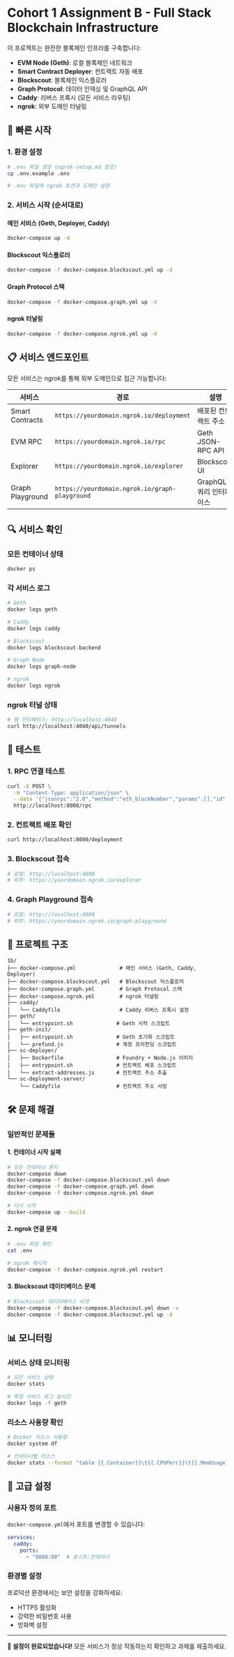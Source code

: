 # Cohort 1 Assignment B - Full Stack Blockchain Infrastructure

이 프로젝트는 완전한 블록체인 인프라를 구축합니다:
- **EVM Node (Geth)**: 로컬 블록체인 네트워크
- **Smart Contract Deployer**: 컨트랙트 자동 배포
- **Blockscout**: 블록체인 익스플로러
- **Graph Protocol**: 데이터 인덱싱 및 GraphQL API
- **Caddy**: 리버스 프록시 (모든 서비스 라우팅)
- **ngrok**: 외부 도메인 터널링

## 🚀 빠른 시작

### 1. 환경 설정
```bash
# .env 파일 생성 (ngrok-setup.md 참조)
cp .env.example .env

# .env 파일에 ngrok 토큰과 도메인 설정
```

### 2. 서비스 시작 (순서대로)

#### 메인 서비스 (Geth, Deployer, Caddy)
```bash
docker-compose up -d
```

#### Blockscout 익스플로러
```bash
docker-compose -f docker-compose.blockscout.yml up -d
```

#### Graph Protocol 스택
```bash
docker-compose -f docker-compose.graph.yml up -d
```

#### ngrok 터널링
```bash
docker-compose -f docker-compose.ngrok.yml up -d
```

## 📋 서비스 엔드포인트

모든 서비스는 ngrok를 통해 외부 도메인으로 접근 가능합니다:

| 서비스 | 경로 | 설명 |
|--------|------|------|
| Smart Contracts | `https://yourdomain.ngrok.io/deployment` | 배포된 컨트랙트 주소 |
| EVM RPC | `https://yourdomain.ngrok.io/rpc` | Geth JSON-RPC API |
| Explorer | `https://yourdomain.ngrok.io/explorer` | Blockscout UI |
| Graph Playground | `https://yourdomain.ngrok.io/graph-playground` | GraphQL 쿼리 인터페이스 |

## 🔍 서비스 확인

### 모든 컨테이너 상태
```bash
docker ps
```

### 각 서비스 로그
```bash
# Geth
docker logs geth

# Caddy
docker logs caddy

# Blockscout
docker logs blockscout-backend

# Graph Node
docker logs graph-node

# ngrok
docker logs ngrok
```

### ngrok 터널 상태
```bash
# 웹 인터페이스: http://localhost:4040
curl http://localhost:4040/api/tunnels
```

## 🧪 테스트

### 1. RPC 연결 테스트
```bash
curl -X POST \
  -H "Content-Type: application/json" \
  --data '{"jsonrpc":"2.0","method":"eth_blockNumber","params":[],"id":1}' \
  http://localhost:8080/rpc
```

### 2. 컨트랙트 배포 확인
```bash
curl http://localhost:8080/deployment
```

### 3. Blockscout 접속
```bash
# 로컬: http://localhost:4000
# 외부: https://yourdomain.ngrok.io/explorer
```

### 4. Graph Playground 접속
```bash
# 로컬: http://localhost:8000
# 외부: https://yourdomain.ngrok.io/graph-playground
```

## 📁 프로젝트 구조

```
1b/
├── docker-compose.yml              # 메인 서비스 (Geth, Caddy, Deployer)
├── docker-compose.blockscout.yml   # Blockscout 익스플로러
├── docker-compose.graph.yml        # Graph Protocol 스택
├── docker-compose.ngrok.yml        # ngrok 터널링
├── caddy/
│   └── Caddyfile                   # Caddy 리버스 프록시 설정
├── geth/
│   └── entrypoint.sh              # Geth 시작 스크립트
├── geth-init/
│   ├── entrypoint.sh              # Geth 초기화 스크립트
│   └── prefund.js                 # 계정 프리펀딩 스크립트
├── sc-deployer/
│   ├── Dockerfile                 # Foundry + Node.js 이미지
│   ├── entrypoint.sh              # 컨트랙트 배포 스크립트
│   └── extract-addresses.js       # 컨트랙트 주소 추출
└── sc-deployment-server/
    └── Caddyfile                  # 컨트랙트 주소 서빙
```

## 🛠️ 문제 해결

### 일반적인 문제들

#### 1. 컨테이너 시작 실패
```bash
# 모든 컨테이너 중지
docker-compose down
docker-compose -f docker-compose.blockscout.yml down
docker-compose -f docker-compose.graph.yml down
docker-compose -f docker-compose.ngrok.yml down

# 다시 시작
docker-compose up --build
```

#### 2. ngrok 연결 문제
```bash
# .env 파일 확인
cat .env

# ngrok 재시작
docker-compose -f docker-compose.ngrok.yml restart
```

#### 3. Blockscout 데이터베이스 문제
```bash
# Blockscout 데이터베이스 리셋
docker-compose -f docker-compose.blockscout.yml down -v
docker-compose -f docker-compose.blockscout.yml up -d
```

## 📊 모니터링

### 서비스 상태 모니터링
```bash
# 모든 서비스 상태
docker stats

# 특정 서비스 로그 실시간
docker logs -f geth
```

### 리소스 사용량 확인
```bash
# Docker 리소스 사용량
docker system df

# 컨테이너별 리소스
docker stats --format "table {{.Container}}\t{{.CPUPerc}}\t{{.MemUsage}}"
```

## 🔧 고급 설정

### 사용자 정의 포트
`docker-compose.yml`에서 포트를 변경할 수 있습니다:
```yaml
services:
  caddy:
    ports:
      - "8080:80"  # 호스트:컨테이너
```

### 환경별 설정
프로덕션 환경에서는 보안 설정을 강화하세요:
- HTTPS 활성화
- 강력한 비밀번호 사용
- 방화벽 설정

---

**🎉 설정이 완료되었습니다!** 모든 서비스가 정상 작동하는지 확인하고 과제를 제출하세요.